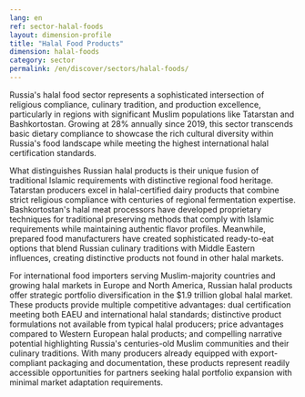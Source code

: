```yaml
---
lang: en
ref: sector-halal-foods
layout: dimension-profile
title: "Halal Food Products"
dimension: halal-foods
category: sector
permalink: /en/discover/sectors/halal-foods/
---
```


Russia's halal food sector represents a sophisticated intersection of religious compliance, culinary tradition, and production excellence, particularly in regions with significant Muslim populations like Tatarstan and Bashkortostan. Growing at 28% annually since 2019, this sector transcends basic dietary compliance to showcase the rich cultural diversity within Russia's food landscape while meeting the highest international halal certification standards.

What distinguishes Russian halal products is their unique fusion of traditional Islamic requirements with distinctive regional food heritage. Tatarstan producers excel in halal-certified dairy products that combine strict religious compliance with centuries of regional fermentation expertise. Bashkortostan's halal meat processors have developed proprietary techniques for traditional preserving methods that comply with Islamic requirements while maintaining authentic flavor profiles. Meanwhile, prepared food manufacturers have created sophisticated ready-to-eat options that blend Russian culinary traditions with Middle Eastern influences, creating distinctive products not found in other halal markets.

For international food importers serving Muslim-majority countries and growing halal markets in Europe and North America, Russian halal products offer strategic portfolio diversification in the $1.9 trillion global halal market. These products provide multiple competitive advantages: dual certification meeting both EAEU and international halal standards; distinctive product formulations not available from typical halal producers; price advantages compared to Western European halal products; and compelling narrative potential highlighting Russia's centuries-old Muslim communities and their culinary traditions. With many producers already equipped with export-compliant packaging and documentation, these products represent readily accessible opportunities for partners seeking halal portfolio expansion with minimal market adaptation requirements.
